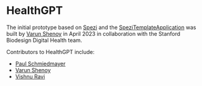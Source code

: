 <!--

This source file is part of the Stanford HealthGPT project

SPDX-FileCopyrightText: 2023 Stanford University & Project Contributors (see CONTRIBUTORS.md)

SPDX-License-Identifier: MIT
   
-->

HealthGPT
====================================================

The initial prototype based on [Spezi](https://github.com/StanfordSpezi/Spezi) and the [SpeziTemplateApplication](https://github.com/StanfordSpezi/SpeziTemplateApplication/) was built by [Varun Shenoy](https://varunshenoy.com) in April 2023 in collaboration with the Stanford Biodesign Digital Health team.

Contributors to HealthGPT include:

* [Paul Schmiedmayer](https://github.com/PSchmiedmayer)
* [Varun Shenoy](https://github.com/varunshenoy)
* [Vishnu Ravi](https://github.com/vishnuravi)